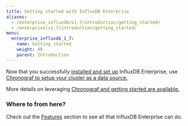 ```yaml
---
title: Getting started with InfluxDB Enterprise
aliases:
  - /enterprise_influxdb/v1.7/introduction/getting_started/
  - /enterprise/v1.7/introduction/getting_started/
menu:
  enterprise_influxdb_1_7:
    name: Getting started
    weight: 40
    parent: Introduction
---
```


Now that you successfully [installed and set up](/enterprise_influxdb/v1.7/introduction/meta_node_installation/) InfluxDB Enterprise, use [Chronograf to setup your cluster as a data source.](/chronograf/latest/guides/monitor-an-influxenterprise-cluster/)

More details on leveraging [Chronograf and getting started are available.](/chronograf/latest/introduction/getting-started/)


### Where to from here?

Check out the [Features](/enterprise_influxdb/v1.7/features/) section to see all that
InfluxDB Enterprise can do.
